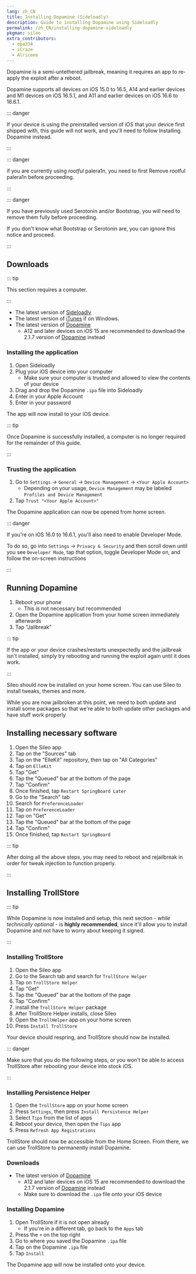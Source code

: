 ```yaml
---
lang: zh_CN
title: Installing Dopamine (Sideloadly)
description: Guide to installing Dopamine using Sideloadly
permalink: /zh_CN/installing-dopamine-sideloadly
pkgman: sileo
extra_contributors:
  - opa334
  - iCraze
  - Alriceee
---
```


Dopamine is a <router-link to="/types-of-jailbreak/#semi-untethered-jailbreaks">semi-untethered jailbreak</router-link>, meaning it requires an app to re-apply the exploit after a reboot.

Dopamine supports all devices on iOS 15.0 to 16.5, A14 and earlier devices and M1 devices on iOS 16.5.1, and A11 and earlier devices on iOS 16.6 to 16.6.1.

::: danger

If your device is using the preinstalled version of iOS that your device first shipped with, this guide will not work, and you'll need to follow <router-link to="/installing-dopamine">Installing Dopamine</router-link> instead.

:::

::: danger

if you are currently using *rootful* palera1n, you need to first <router-link to="/removing-palera1n">Remove rootful palera1n</router-link> before proceeding.

:::

::: danger

If you have previously used Serotonin and/or Bootstrap, you will need to remove them fully before proceeding.

If you don't know what Bootstrap or Serotonin are, you can ignore this notice and proceed.

:::

## Downloads

::: tip

This section requires a computer.

:::

- The latest version of [Sideloadly](https://sideloadly.io/)
- The latest version of [iTunes](https://www.apple.com/itunes/download/win64) if on Windows.
- The latest version of [Dopamine](https://ellekit.space/dopamine)
    - A12 and later devices on iOS 15 are recommended to download the 2.1.7 version of [Dopamine](https://github.com/opa334/Dopamine/releases/download/2.1.7/Dopamine.ipa) instead

### Installing the application

1. Open Sideloadly
1. Plug your iOS device into your computer
    - Make sure your computer is trusted and allowed to view the contents of your device
1. Drag and drop the Dopamine `.ipa` file into Sideloadly
1. Enter in your Apple Account
1. Enter in your password

The app will now install to your iOS device.

::: tip

Once Dopamine is successfully installed, a computer is no longer required for the remainder of this guide.

:::

### Trusting the application

1. Go to `Settings` -> `General` -> `Device Management` -> `<Your Apple Account>`
    - Depending on your usage, `Device Management` may be labeled `Profiles and Device Management`
1. Tap `Trust "<Your Apple Account>"`

The Dopamine application can now be opened from home screen.

::: danger

If you're on iOS 16.0 to 16.6.1, you'll also need to enable Developer Mode.

To do so, go into `Settings` -> `Privacy & Security` and then scroll down until you see `Developer Mode`, tap that option, toggle Developer Mode on, and follow the on-screen instructions

:::

## Running Dopamine

1. Reboot your phone
    - This is not necessary but recommended
1. Open the Dopamine application from your home screen immediately afterwards
1. Tap "Jailbreak"

::: tip

If the app or your device crashes/restarts unexpectedly and the jailbreak isn't installed, simply try rebooting and running the exploit again until it does work.

:::

Sileo should now be installed on your home screen. You can use Sileo to install <router-link to="/faq/#what-are-tweaks">tweaks</router-link>, themes and more.

While you are now jailbroken at this point, we need to both update and install some packages so that we're able to both update other packages and have stuff work properly

## Installing necessary software

1. Open the Sileo app
1. Tap on the "Sources" tab
1. Tap on the "ElleKit" repository, then tap on "All Categories"
1. Tap on `ElleKit`
1. Tap "Get"
1. Tap the "Queued" bar at the bottom of the page
1. Tap "Confirm"
1. Once finished, tap `Restart SpringBoard Later`
1. Go to the "Search" tab
1. Search for `PreferenceLoader`
1. Tap on `PreferenceLoader`
1. Tap on "Get"
1. Tap the "Queued" bar at the bottom of the page
1. Tap "Confirm"
1. Once finished, tap `Restart SpringBoard`

::: tip

After doing all the above steps, you may need to reboot and rejailbreak in order for tweak injection to function properly.

:::

## Installing TrollStore

::: tip

While Dopamine is now installed and setup, this next section - *while technically optional* - is **highly recommended**, since it'll allow you to install Dopamine and not have to worry about keeping it signed.

:::

### Installing TrollStore

1. Open the Sileo app
1. Go to the Search tab and search for `TrollStore Helper`
1. Tap on `TrollStore Helper`
1. Tap "Get"
1. Tap the "Queued" bar at the bottom of the page
1. Tap "Confirm"
1. install the `TrollStore Helper` package
1. After TrollStore Helper installs, close Sileo
1. Open the `TrollHelper` app on your home screen
1. Press `Install TrollStore`

Your device should respring, and TrollStore should now be installed.

::: danger

Make sure that you do the following steps, or you won't be able to access TrollStore after rebooting your device into stock iOS.

:::

### Installing Persistence Helper

1. Open the `TrollStore` app on your home screen
1. Press `Settings`, then press `Install Persistence Helper`
1. Select `Tips` from the list of apps
1. Reboot your device, then open the `Tips` app
1. Press `Refresh App Registrations`

TrollStore should now be accessible from the Home Screen. From there, we can use TrollStore to permanently install Dopamine.

### Downloads

- The latest version of [Dopamine](https://ellekit.space/dopamine)
    - A12 and later devices on iOS 15 are recommended to download the 2.1.7 version of [Dopamine](https://github.com/opa334/Dopamine/releases/download/2.1.7/Dopamine.ipa) instead
    - Make sure to download the `.ipa` file onto your iOS device

### Installing Dopamine

1. Open TrollStore if it is not open already
    - If you're in a different tab, go back to the `Apps` tab
1. Press the `+` on the top right
1. Go to where you saved the Dopamine `.ipa` file
1. Tap on the Dopamine `.ipa` file
1. Tap `Install`

The Dopamine app will now be installed onto your device.
